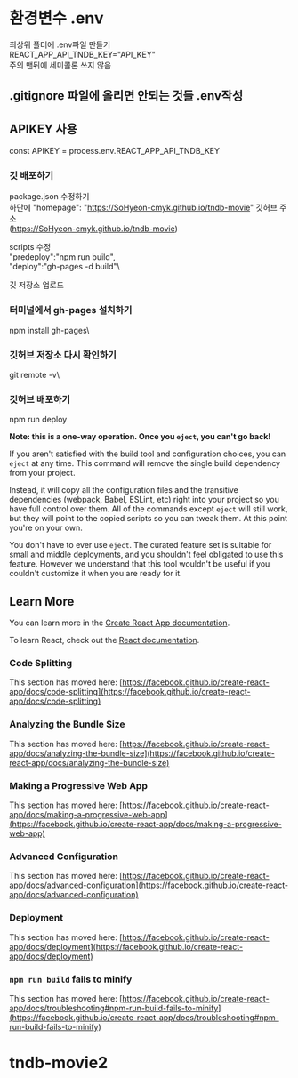 # 환경변수 .env

최상위 폴더에 .env파일 만들기\
REACT_APP_API_TNDB_KEY="API_KEY"\
주의 맨뒤에 세미콜론 쓰지 않음

## .gitignore 파일에 올리면 안되는 것들 .env작성



## APIKEY 사용
const APIKEY = process.env.REACT_APP_API_TNDB_KEY



### 깃 배포하기

package.json 수정하기 \
하단에 "homepage": "https://SoHyeon-cmyk.github.io/tndb-movie" 깃허브 주소\
(https://SoHyeon-cmyk.github.io/tndb-movie)

scripts 수정\
"predeploy":"npm run build",\
"deploy":"gh-pages -d build"\

깃 저장소 업로드

### 터미널에서 gh-pages 설치하기 

npm install gh-pages\


### 깃허브 저장소 다시 확인하기

git remote -v\


### 깃허브 배포하기
npm run deploy

**Note: this is a one-way operation. Once you `eject`, you can't go back!**

If you aren't satisfied with the build tool and configuration choices, you can `eject` at any time. This command will remove the single build dependency from your project.

Instead, it will copy all the configuration files and the transitive dependencies (webpack, Babel, ESLint, etc) right into your project so you have full control over them. All of the commands except `eject` will still work, but they will point to the copied scripts so you can tweak them. At this point you're on your own.

You don't have to ever use `eject`. The curated feature set is suitable for small and middle deployments, and you shouldn't feel obligated to use this feature. However we understand that this tool wouldn't be useful if you couldn't customize it when you are ready for it.

## Learn More

You can learn more in the [Create React App documentation](https://facebook.github.io/create-react-app/docs/getting-started).

To learn React, check out the [React documentation](https://reactjs.org/).

### Code Splitting

This section has moved here: [https://facebook.github.io/create-react-app/docs/code-splitting](https://facebook.github.io/create-react-app/docs/code-splitting)

### Analyzing the Bundle Size

This section has moved here: [https://facebook.github.io/create-react-app/docs/analyzing-the-bundle-size](https://facebook.github.io/create-react-app/docs/analyzing-the-bundle-size)

### Making a Progressive Web App

This section has moved here: [https://facebook.github.io/create-react-app/docs/making-a-progressive-web-app](https://facebook.github.io/create-react-app/docs/making-a-progressive-web-app)

### Advanced Configuration

This section has moved here: [https://facebook.github.io/create-react-app/docs/advanced-configuration](https://facebook.github.io/create-react-app/docs/advanced-configuration)

### Deployment

This section has moved here: [https://facebook.github.io/create-react-app/docs/deployment](https://facebook.github.io/create-react-app/docs/deployment)

### `npm run build` fails to minify

This section has moved here: [https://facebook.github.io/create-react-app/docs/troubleshooting#npm-run-build-fails-to-minify](https://facebook.github.io/create-react-app/docs/troubleshooting#npm-run-build-fails-to-minify)
# tndb-movie2
